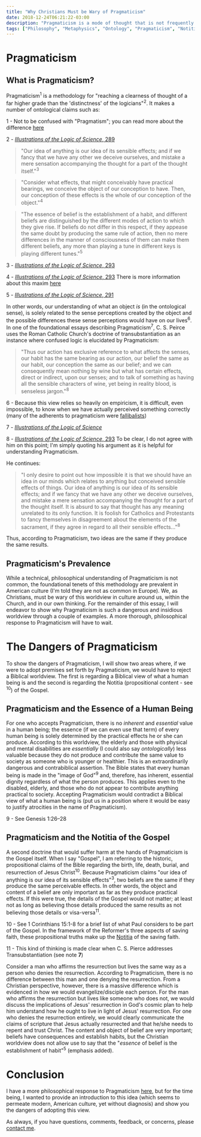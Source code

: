 ```yaml
---
title: "Why Christians Must be Wary of Pragmaticism"
date: 2018-12-24T06:21:22-03:00
description: "Pragmaticism is a mode of thought that is not frequently discussed, but is foundational to a modern, American worldview. In this blog post, I give a brief introduction to Pragmaticism and show why Christians must be cautious of Pragmaticism in our own thinking."
tags: ["Philosophy", "Metaphysics", "Ontology", "Pragmaticism", "Notitia", "Human-Beings"]
---
```


# Pragmaticism

## What is Pragmaticism?

Pragmaticism<sup>1</sup> is a methodology for "reaching a clearness of thought of a far higher grade than the 'distinctness' of the logicians"<sup>2</sup>. It makes a number of ontological claims such as:

<aside class="marginnote">
  <p><span class="noteNumber">1</span> - Not to be confused with "Pragmatism"; you can read more about the difference <a target="_blank" href="https://en.wikipedia.org/wiki/Pragmaticism">here</a></p>
  <span class="noteNumber">2</span> - <a target="_blank" href="https://en.wikisource.org/wiki/Page%3APopular_Science_Monthly_Volume_12.djvu/307"><i>Illustrations of the Logic of Science</i>, 289</a>
</aside>

> "Our idea of anything is our idea of its sensible effects; and if we fancy that we have any other we deceive ourselves, and mistake a mere sensation accompanying the thought for a part of the thought itself."<sup>3</sup>

> "Consider what effects, that might conceivably have practical bearings, we conceive the object of our conception to have. Then, our conception of these effects is the whole of our conception of the object."<sup>4</sup>

> "The essence of belief is the establishment of a habit, and different beliefs are distinguished by the different modes of action to which they give rise. If beliefs do not differ in this respect, if they appease the same doubt by producing the same rule of action, then no mere differences in the manner of consciousness of them can make them different beliefs, any more than playing a tune in different keys is playing different tunes."<sup>5</sup>

<aside class="marginnote">
  <p><span class="noteNumber">3</span> - <a target="_blank" href="https://en.wikisource.org/wiki/Page%3APopular_Science_Monthly_Volume_12.djvu/307"><i>Illustrations of the Logic of Science</i>, 293</a></p>
  <p><span class="noteNumber">4</span> - <a target="_blank" href="https://en.wikisource.org/wiki/Page%3APopular_Science_Monthly_Volume_12.djvu/307"><i>Illustrations of the Logic of Science</i>, 293</a> There is more information about this maxim <a href="https://en.wikipedia.org/wiki/Pragmatic_maxim">here</a></p>
  <span class="noteNumber">5</span> - <a target="_blank" href="https://en.wikisource.org/wiki/Page%3APopular_Science_Monthly_Volume_12.djvu/307"><i>Illustrations of the Logic of Science</i>, 291</a>
</aside>

In other words, our understanding of what an object *is* (in the ontological sense), is solely related to the sense perceptions created by the object and the possible differences these sense perceptions would have on our lives<sup>6</sup>. In one of the foundational essays describing Pragmaticism<sup>7</sup>, C. S. Peirce uses the Roman Catholic Church's doctrine of transubstantiation as an instance where confused logic is elucidated by Pragmaticism:

> "Thus our action has exclusive reference to what affects the senses, our habit has the same bearing as our action, our belief the same as our habit, our conception the same as our belief; and we can consequently mean nothing by wine but what has certain effects, direct or indirect, upon our senses; and to talk of something as having all the sensible characters of wine, yet being in reality blood, is senseless jargon."<sup>8</sup>

<aside class="marginnote">
  <p><span class="noteNumber">6</span> - Because this view relies so heavily on empiricism, it is difficult, even impossible, to know when we have actually perceived something correctly (many of the adherents to pragmaticism were <a href="https://en.wikipedia.org/wiki/Fallibilism" target="_blank">fallibalists</a>)</p>
  <p><span class="noteNumber">7</span> - <a target="_blank" href="https://en.wikisource.org/wiki/Page%3APopular_Science_Monthly_Volume_12.djvu/307"><i>Illustrations of the Logic of Science</i></a></p>
  <p><span class="noteNumber">8</span> - <a target="_blank" href="https://en.wikisource.org/wiki/Page%3APopular_Science_Monthly_Volume_12.djvu/307"><i>Illustrations of the Logic of Science</i>, 293</a> To be clear, I do not agree with him on this point; I'm simply quoting his argument as it is helpful for understanding Pragmaticism.</p>
</aside>

He continues:

> "I only desire to point out how impossible it is that we should have an idea in our minds which relates to anything but conceived sensible effects of things. Our idea of anything is our idea of its sensible effects; and if we fancy that we have any other we deceive ourselves, and mistake a mere sensation accompanying the thought for a part of the thought itself. It is absurd to say that thought has any meaning unrelated to its only function. It is foolish for Catholics and Protestants to fancy themselves in disagreement about the elements of the sacrament, if they agree in regard to all their sensible effects..."<sup>8</sup>

Thus, according to Pragmaticism, two ideas are the same if they produce the same results.

## Pragmaticism's Prevalence

While a technical, philosophical understanding of Pragmaticism is not common, the foundational tenets of this methodology are prevalent in American culture (I'm told they are not as common in Europe). We, as Christians, must be wary of this worldview in culture around us, within the Church, and in our own thinking. For the remainder of this essay, I will endeavor to show why  Pragmaticism is such a dangerous and insidious worldview through a couple of examples. A more thorough, philosophical response to Pragmaticism will have to wait.

# The Dangers of Pragmaticism

To show the dangers of Pragmaticism, I will show two areas where, if we were to adopt premises set forth by Pragmaticism, we would have to reject a Biblical worldview. The first is regarding a Biblical view of what a human being is and the second is regarding the Notitia (propositional content - see <sup>10</sup>) of the Gospel.

## Pragmaticism and the Essence of a Human Being

For one who accepts Pragmaticism, there is no *inherent* and *essential* value in a human being; the essence (if we can even use that term) of every human being is solely determined by the practical effects he or she can produce. According to this worldview, the elderly and those with physical and mental disabilities are *essentially* (I could also say *ontologically*) less valuable because they do not produce and contribute the same value to society as someone who is younger or healthier. This is an extraordinarily dangerous and contrabiblical assertion. The Bible states that every human being is made in the "image of God"<sup>9</sup> and, therefore, has inherent, essential dignity regardless of what the person produces. This applies even to the disabled, elderly, and those who do not appear to contribute anything practical to society. Accepting Pragmaticism would contradict a Biblical view of what a human being is (put us in a position where it would be easy to justify atrocities in the name of Pragmaticism).

<aside class="marginnote">
  <span class="noteNumber">9</span> - See Genesis 1:26–28
</aside>

## Pragmaticism and the Notitia of the Gospel

A second doctrine that would suffer harm at the hands of Pragmaticism is the Gospel itself. When I say "Gospel", I am referring to the historic, propositional claims of the Bible regarding the birth, life, death, burial, and resurrection of Jesus Christ<sup>10</sup>. Because Pragmaticism claims "our idea of anything is our idea of its sensible effects"<sup>3</sup>, two beliefs are the same if they produce the same perceivable effects. In other words, the object and content of a belief are only important as far as they produce practical effects. If this were true, the details of the Gospel would not matter; at least not as long as believing those details produced the same results as not believing those details or visa-versa<sup>11</sup>.

<aside class="marginnote">
  <p><span class="noteNumber">10</span> - See 1 Corinthians 15:1-8 for a brief list of what Paul considers to be part of the Gospel. In the framework of the Reformer's three aspects of saving faith, these propositional truths make up the <a href="/posts/three-aspects-of-faith/#notitia">Notitia</a> of the saving faith.</p>
  <span class="noteNumber">11</span> - This kind of thinking is made clear when C. S. Pierce addresses Transubstantiation (see note <b>7</b>)
</aside>

Consider a man who affirms the resurrection but lives the same way as a person who denies the resurrection. According to Pragmaticism, there is no difference between this man and one denying the resurrection. From a Christian perspective, however, there is a massive difference which is evidenced in how we would evangelize/disciple each person. For the man who affirms the resurrection but lives like someone who does not, we would discuss the implications of Jesus' resurrection in God's cosmic plan to help him understand how he ought to live in light of Jesus' resurrection. For one who denies the resurrection entirely, we would clearly communicate the claims of scripture that Jesus actually resurrected and that he/she needs to repent and trust Christ. The content and object of belief are very important; beliefs have consequences and establish habits, but the Christian worldview does not allow use to say that the "*essence* of belief is the establishment of habit"<sup>5</sup> (emphasis added).

# Conclusion

I have a more philosophical response to Pragmaticism [here](https://hightower.space/thoughts/pragmaticism-question/), but for the time being, I wanted to provide an introduction to this idea (which seems to permeate modern, American culture, yet without diagnosis) and show you the dangers of adopting this view.

As always, if you have questions, comments, feedback, or concerns, please [contact me](https://hightower.space/contact/).
